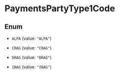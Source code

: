 
# PaymentsPartyType1Code

## Enum


* `ALPA` (value: `"ALPA"`)

* `CRAG` (value: `"CRAG"`)

* `DRAG` (value: `"DRAG"`)

* `INAG` (value: `"INAG"`)



